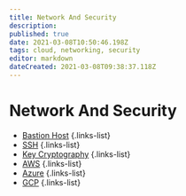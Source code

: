 ```yaml
---
title: Network And Security
description: 
published: true
date: 2021-03-08T10:50:46.198Z
tags: cloud, networking, security
editor: markdown
dateCreated: 2021-03-08T09:38:37.118Z
---
```


# Network And Security
- [Bastion Host](/training/commons/bastion_host)
{.links-list}
- [SSH](/training/commons/ssh)
{.links-list}
- [Key Cryptography](/training/commons/key_cryptography)
{.links-list}
- [AWS](/training/cloud_and_devops/network_and_security/aws)
{.links-list}
- [Azure](/training/cloud_and_devops/network_and_security/azure)
{.links-list}
- [GCP](/training/cloud_and_devops/network_and_security/gcp)
{.links-list}
